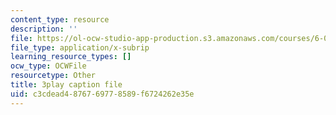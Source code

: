```yaml
---
content_type: resource
description: ''
file: https://ol-ocw-studio-app-production.s3.amazonaws.com/courses/6-042j-mathematics-for-computer-science-spring-2015/c3cdead4876769778589f6724262e35e_BH4qlkYCLW0.srt
file_type: application/x-subrip
learning_resource_types: []
ocw_type: OCWFile
resourcetype: Other
title: 3play caption file
uid: c3cdead4-8767-6977-8589-f6724262e35e
---
```

